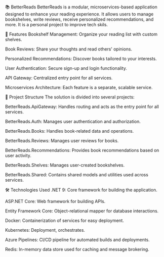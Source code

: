 📚 BetterReads
BetterReads is a modular, microservices-based application designed to enhance your reading experience. It allows users to manage bookshelves, write reviews, receive personalized recommendations, and more.
It is a personal project to improve tech skils.

🚀 Features
Bookshelf Management: Organize your reading list with custom shelves.

Book Reviews: Share your thoughts and read others' opinions.

Personalized Recommendations: Discover books tailored to your interests.

User Authentication: Secure sign-up and login functionality.

API Gateway: Centralized entry point for all services.

Microservices Architecture: Each feature is a separate, scalable service.

🧱 Project Structure
The solution is divided into several projects:

BetterReads.ApiGateway: Handles routing and acts as the entry point for all services.

BetterReads.Auth: Manages user authentication and authorization.

BetterReads.Books: Handles book-related data and operations.

BetterReads.Reviews: Manages user reviews for books.

BetterReads.Recommendations: Provides book recommendations based on user activity.

BetterReads.Shelves: Manages user-created bookshelves.

BetterReads.Shared: Contains shared models and utilities used across services.

🛠️ Technologies Used
.NET 9: Core framework for building the application.

ASP.NET Core: Web framework for building APIs.

Entity Framework Core: Object-relational mapper for database interactions.

Docker: Containerization of services for easy deployment.

Kubernetes: Deployment, orchestrates.

Azure Pipelines: CI/CD pipeline for automated builds and deployments.

Redis: In-memory data store used for caching and message brokering.

